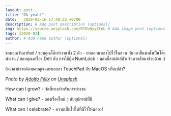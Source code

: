 ```yaml
---
layout: post
title: "Oh yeah!"
date:   2020-02-16 17:40:22 +0700
description: # Add post description (optional)
img: https://source.unsplash.com/RTEbHyyZtnU # Add image post (optional)
tags: [2020-02]
author: # Add name author (optional)
---
```

ขอบคุณวันอาทิตย์ / ขอบคุณโต๊ะทำงานทั้ง 2 ตัว - ยกออกมาเอาไปไว้ในสวน กับ เอาขึ้นมาตั้งเป็นโต๊ะทำงาน / ขอบคุณเครื่อง Dell กับ การใช้ปุ่ม NumLock - ตอนนี้รอเม้าส์ตัวเก่าเอากลับมาช่วยด้วย :)

ถึงเวลาน่าจะต้องขอบคุณและบอกลา TouchPad กับ MacOS หรือเปล่า?

*Photo by [Adolfo Félix](https://unsplash.com/@adolfofelix) on [Unsplash](https://unsplash.com)*

<i class="fa fa-child" style="color:plum"></i>

How can I grow? - จัดที่ทางสำหรับการทำงาน

What can I give? - ลองเรื่องใหม่ ๆ กับอุปกรณ์ที่มี

What can I celebrate? - ความเป็นไปได้ที่มีไว้ให้ฉลอง!
